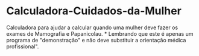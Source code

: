 # Calculadora-Cuidados-da-Mulher
Calculadora para ajudar a calcular quando uma mulher deve fazer os exames de Mamografia e Papanicolau. * Lembrando que este é apenas um programa de "demonstração" e não deve substituir a orientação médica profissional".
